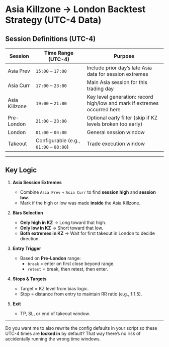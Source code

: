 # Asia Killzone → London Backtest Strategy (UTC-4 Data)

## Session Definitions (UTC-4)
| Session       | Time Range (UTC-4) | Purpose |
|---------------|-------------------|---------|
| Asia Prev     | `15:00` – `17:00` | Include prior day’s late Asia data for session extremes |
| Asia Curr     | `17:00` – `23:00` | Main Asia session for this trading day |
| Asia Killzone | `19:00` – `21:00` | Key level generation: record high/low and mark if extremes occurred here |
| Pre-London    | `21:00` – `23:00` | Optional early filter (skip if KZ levels broken too early) |
| London        | `01:00` – `04:00` | General session window |
| Takeout       | Configurable (e.g., `01:00` – `08:00`) | Trade execution window |

---

## Key Logic

1. **Asia Session Extremes**  
   - Combine `Asia Prev` + `Asia Curr` to find **session high** and **session low**.
   - Mark if the high or low was made **inside** the Asia Killzone.

2. **Bias Selection**  
   - **Only high in KZ** → Long toward that high.  
   - **Only low in KZ** → Short toward that low.  
   - **Both extremes in KZ** → Wait for first takeout in London to decide direction.

3. **Entry Trigger**  
   - Based on **Pre-London** range:
     - `break` = enter on first close beyond range.
     - `retest` = break, then retest, then enter.

4. **Stops & Targets**  
   - Target = KZ level from bias logic.
   - Stop = distance from entry to maintain RR ratio (e.g., 1:1.5).

5. **Exit**  
   - TP, SL, or end of takeout window.

---

Do you want me to also rewrite the config defaults in your script so these UTC-4 times are **locked in** by default? That way there’s no risk of accidentally running the wrong time windows.
